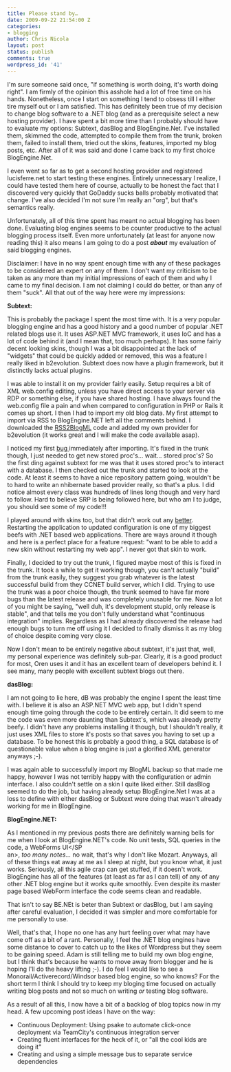 ```yaml
---
title: Please stand by…
date: 2009-09-22 21:54:00 Z
categories:
- blogging
author: Chris Nicola
layout: post
status: publish
comments: true
wordpress_id: '41'
---
```


I'm sure someone said once, "if something is worth doing, it's worth doing right".  I am firmly of the opinion this asshole had a lot of free time on his hands.  Nonetheless, once I start on something I tend to obsess till I either tire myself out or I am satisfied.  This has definitely been true of my decision to change blog software to a .NET blog (and as a prerequisite select a new hosting provider).  I have spent a bit more time than I probably should have to evaluate my options: Subtext, dasBlog and BlogEngine.Net.  I've installed them, skimmed the code, attempted to compile them from the trunk, broken them, failed to install them, tried out the skins, features, imported my blog posts, etc.  After all of it was said and done I came back to my first choice BlogEngine.Net.

<!--more-->

I even went so far as to get a second hosting provider and registered lucisferre.net to start testing these engines.  Entirely unnecessary I realize, I could have tested them here of course, actually to be honest the fact that I discovered very quickly that GoDaddy sucks balls probably motivated that change.  I've also decided I'm not sure I'm really an "org", but that's semantics really.

Unfortunately, all of this time spent has meant no actual blogging has been done.  Evaluating blog engines seems to be counter productive to the actual blogging process itself.  Even more unfortunately (at least for anyone now reading this) it also means I am going to do a post **_about_** my evaluation of said blogging engines.

Disclaimer:  I have in no way spent enough time with any of these packages to be considered an expert on any of them.  I don't want my criticism to be taken as any more than my initial impressions of each of them and why I came to my final decision.  I am not claiming I could do better, or than any of them "suck".  All that out of the way here were my impressions:

**Subtext:**

This is probably the package I spent the most time with.  It is a very popular blogging engine and has a good history and a good number of popular .NET related blogs use it.  It uses ASP.NET MVC framework, it uses IoC and has a lot of code behind it (and I mean that, too much perhaps).  It has some fairly decent looking skins, though I was a bit disappointed at the lack of "widgets" that could be quickly added or removed, this was a feature I really liked in b2evolution.  Subtext does now have a plugin framework, but it distinctly lacks actual plugins.

I was able to install it on my provider fairly easily.  Setup requires a bit of XML web.config editing, unless you have direct access to your server via RDP or something else, if you have shared hosting.  I have always found the web.config file a pain and when compared to configuration in PHP or Rails it comes up short.  I then I had to import my old blog data.  My first attempt to import via RSS to BlogEngine.NET left all the comments behind.  I downloaded the [RSS2BlogML][1] code and added my own provider for b2evolution (it works great and I will make the code available asap). 

I noticed my first [bug ][2]immediately after importing.  It's fixed in the trunk though, I just needed to get new stored proc's... wait... stored proc's?  So the first ding against subtext for me was that it uses stored proc's to interact with a database.  I then checked out the trunk and started to look at the code.  At least it seems to have a nice repository pattern going, wouldn't be to hard to write an nhibernate based provider really, so that's a plus.  I did notice almost every class was hundreds of lines long though and very hard to follow.  Hard to believe SRP is being followed here, but who am I to judge, you should see some of my code!!!

I played around with skins too, but that didn't work out any [better][3].  Restarting the application to updated configuration is one of my biggest beefs with .NET based web applications.  There are ways around it though and here is a perfect place for a feature request: "want to be able to add a new skin without restarting my web app".  I never got that skin to work.

Finally, I decided to try out the trunk, I figured maybe most of this is fixed in the trunk.  It took a while to get it working though, you can't actually "build" from the trunk easily,  they suggest you grab whatever is the latest successful build from they CCNET build server, which I did.  Trying to use the trunk was a poor choice though, the trunk seemed to have far more bugs than the latest release and was completely unusable for me.  Now a lot of you might be saying, "well duh, it's development stupid, only release is stable", and that tells me you don't fully understand what "continuous integration" implies.  Regardless as I had already discovered the release had enough bugs to turn me off using it I decided to finally dismiss it as my blog of choice despite coming very close.

Now I don't mean to be entirely negative about subtext, it's just that, well, my personal experience was definitely sub-par.  Clearly, it is a good product for most, Oren uses it and it has an excellent team of developers behind it.  I see many, many people with excellent subtext blogs out there.

**dasBlog:** 

I am not going to lie here, dB was probably the engine I spent the least time with.  I believe it is also an ASP.NET MVC web app, but I didn't spend enough time going through the code to be entirely certain.  It did seem to me the code was even more daunting than Subtext's, which was already pretty beefy.  I didn't have any problems installing it though, but I shouldn't really, it just uses XML files to store it's posts so that saves you having to set up a database.  To be honest this is probably a good thing, a SQL database is of questionable value when a blog engine is just a glorified XML generator anyways ;-).

I was again able to successfully import my BlogML backup so that made me happy, however I was not terribly happy with the configuration or admin interface.  I also couldn't settle on a skin I quite liked either.  Still dasBlog seemed to do the job, but having already setup BlogEngine.Net I was at a loss to define with either dasBlog or Subtext were doing that wasn't already working for me in BlogEngine.

**BlogEngine.NET:**

As I mentioned in my previous posts there are definitely warning bells for me when I look at BlogEngine.NET's code.  No unit tests, SQL queries in the code, a WebForms UI</SP  
an>, _too many notes..._ no wait, that's why I don't like Mozart.  Anyways, all of these things eat away at me as I sleep at night, but you know what, it just works.  Seriously, all this agile crap can get stuffed, if it doesn't work.  BlogEngine has all of the features (at least as far as I can tell) of any of any other .NET blog engine but it works quite smoothly.  Even despite its master page based WebForm interface the code seems clean and readable. 

That isn't to say BE.NEt is beter than Subtext or dasBlog, but I am saying after careful evaluation, I decided it was simpler and more comfortable for me personally to use.

Well, that's that,  I hope no one has any hurt feeling over what may have come off as a bit of a rant.  Personally, I feel the .NET blog engines have some distance to cover to catch up to the likes of Wordpress but they seem to be gaining speed.  Adam is still telling me to build my own blog engine, but I think that's because he wants to move away from blogger and he is hoping I'll do the heavy lifting ;-).  I do feel I would like to see a Monorail/Activerecord/Windsor based blog engine, so who knows?  For the short term I think I should try to keep my bloging time focused on actually writing blog posts and not so much on writing _or_ testing blog software.

As a result of all this, I now have a bit of a backlog of blog topics now in my head.  A few upcoming post ideas I have on the way:

  * Continuous Deployment: Using psake to automate click-once deployment via TeamCity's continuous integration server 
  * Creating fluent interfaces for the heck of it, or "all the cool kids are doing it"
  * Creating and using a simple message bus to separate service dependencies 

   [1]: http://blogml.codeplex.com/Release/ProjectReleases.aspx?ReleaseId=171
   [2]: http://groups.google.com/group/subtext/browse_thread/thread/76103e706484b575
   [3]: http://groups.google.com/group/subtext/browse_thread/thread/fba7437ee59432f7

